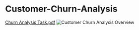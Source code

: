 # Customer-Churn-Analysis
[Churn Analysis Task.pdf](https://github.com/HajarAlholoul/Customer-Churn-Analysis-Excel/blob/main/Churn%20Analysis%20Task.pdf)
![Customer Churn Analysis Overview](https://github.com/user-attachments/assets/82d1cdeb-0a85-431c-972b-2810a04efd0d)

